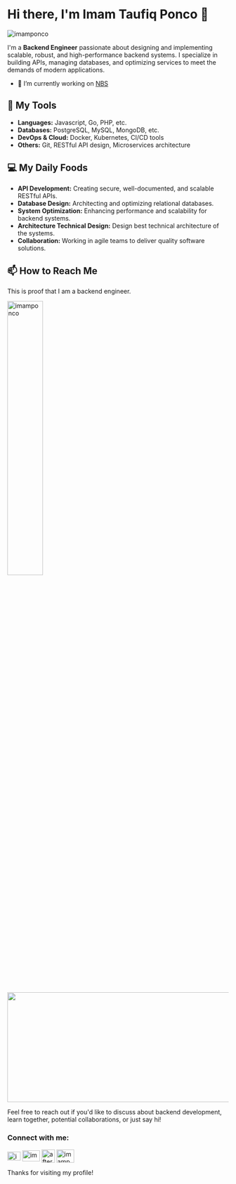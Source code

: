 # Hi there, I'm Imam Taufiq Ponco 👋


<p align="left"> <img src="https://komarev.com/ghpvc/?username=imamponco&label=Profile%20views&color=0e75b6&style=flat" alt="imamponco" /> 
</p>

I'm a **Backend Engineer** passionate about designing and implementing scalable, robust, and high-performance backend systems. I specialize in building APIs, managing databases, and optimizing services to meet the demands of modern applications.

- 🔭 I’m currently working on [NBS](https://nbs.co.id)


<span> </span>
## 🚀 My Tools

- **Languages:** Javascript, Go, PHP, etc.
- **Databases:** PostgreSQL, MySQL, MongoDB, etc.
- **DevOps & Cloud:** Docker, Kubernetes, CI/CD tools
- **Others:** Git, RESTful API design, Microservices architecture



## 💻 My Daily Foods

- **API Development:** Creating secure, well-documented, and scalable RESTful APIs.
- **Database Design:** Architecting and optimizing relational databases.
- **System Optimization:** Enhancing performance and scalability for backend systems.
- **Architecture Technical Design:** Design best technical architecture of the systems.
- **Collaboration:** Working in agile teams to deliver quality software solutions.


## 📫 How to Reach Me
This is proof that I am a backend engineer.

<p><img align="center" width="40%" src="https://github-readme-stats.vercel.app/api/top-langs?username=imamponco&show_icons=true&locale=en&layout=compact" alt="imamponco" /></p>

<img src="https://go.dev/images/gophers/ladder.svg" width='1000px' height='250px'>

Feel free to reach out if you'd like to discuss about backend development, learn together, potential collaborations, or just say hi!

<h3 align="left">Connect with me:</h3>
<p align="left">
<a href="mailto:imamtaufiqponco@gmail.com" target="blank"><img align="center" src="https://upload.wikimedia.org/wikipedia/commons/thumb/7/7e/Gmail_icon_%282020%29.svg/2560px-Gmail_icon_%282020%29.svg.png" alt="imamtaufiqponco@gmail.com" height="20" width="30"/></a>
<a href="https://linkedin.com/in/imam-taufiq-ponco-utomo-28b56a148" target="blank"><img align="center" src="https://raw.githubusercontent.com/rahuldkjain/github-profile-readme-generator/master/src/images/icons/Social/linked-in-alt.svg" alt="imam-taufiq-ponco-utomo-28b56a148" height="25" width="40" /></a>
<a href="https://www.youtube.com/@afterwork-ids" target="blank"><img align="center" src="https://raw.githubusercontent.com/rahuldkjain/github-profile-readme-generator/master/src/images/icons/Social/youtube.svg" alt="afterwork-ids" height="30" width="30" /></a>
<a href="https://instagram.com/imamponco" target="blank"><img align="center" src="https://raw.githubusercontent.com/rahuldkjain/github-profile-readme-generator/master/src/images/icons/Social/instagram.svg" alt="imamponco" height="30" width="40" /></a>
</p>

Thanks for visiting my profile!


